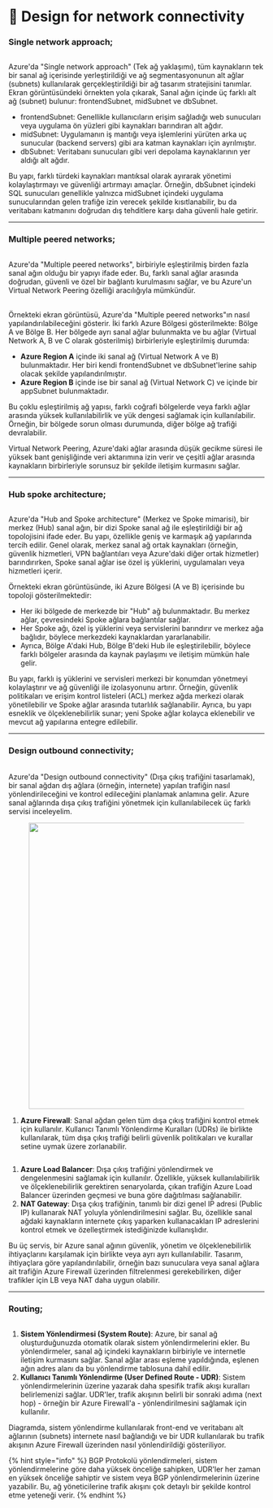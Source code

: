 # 🔽 Design for network connectivity

### Single network approach;

<figure><img src="../.gitbook/assets/image (5) (1) (1) (1).png" alt=""><figcaption></figcaption></figure>

Azure'da "Single network approach" (Tek ağ yaklaşımı), tüm kaynakların tek bir sanal ağ içerisinde yerleştirildiği ve ağ segmentasyonunun alt ağlar (subnets) kullanılarak gerçekleştirildiği bir ağ tasarım stratejisini tanımlar. Ekran görüntüsündeki örnekten yola çıkarak, Sanal ağın içinde üç farklı alt ağ (subnet) bulunur: frontendSubnet, midSubnet ve dbSubnet.

* frontendSubnet: Genellikle kullanıcıların erişim sağladığı web sunucuları veya uygulama ön yüzleri gibi kaynakları barındıran alt ağdır.&#x20;
* midSubnet: Uygulamanın iş mantığı veya işlemlerini yürüten arka uç sunucular (backend servers) gibi ara katman kaynakları için ayrılmıştır.&#x20;
* dbSubnet: Veritabanı sunucuları gibi veri depolama kaynaklarının yer aldığı alt ağdır.&#x20;

Bu yapı, farklı türdeki kaynakları mantıksal olarak ayırarak yönetimi kolaylaştırmayı ve güvenliği artırmayı amaçlar. Örneğin, dbSubnet içindeki SQL sunucuları genellikle yalnızca midSubnet içindeki uygulama sunucularından gelen trafiğe izin verecek şekilde kısıtlanabilir, bu da veritabanı katmanını doğrudan dış tehditlere karşı daha güvenli hale getirir.

***

### Multiple peered networks;

<figure><img src="../.gitbook/assets/image (1) (1) (1) (1) (1) (1) (1) (1).png" alt=""><figcaption></figcaption></figure>

Azure'da "Multiple peered networks", birbiriyle eşleştirilmiş birden fazla sanal ağın olduğu bir yapıyı ifade eder. Bu, farklı sanal ağlar arasında doğrudan, güvenli ve özel bir bağlantı kurulmasını sağlar, ve bu Azure'un Virtual Network Peering özelliği aracılığıyla mümkündür.

\
Örnekteki ekran görüntüsü, Azure'da "Multiple peered networks"ın nasıl yapılandırılabileceğini gösterir. İki farklı Azure Bölgesi gösterilmekte: Bölge A ve Bölge B. Her bölgede ayrı sanal ağlar bulunmakta ve bu ağlar (Virtual Network A, B ve C olarak gösterilmiş) birbirleriyle eşleştirilmiş durumda:

* **Azure Region A** içinde iki sanal ağ (Virtual Network A ve B) bulunmaktadır. Her biri kendi frontendSubnet ve dbSubnet'lerine sahip olacak şekilde yapılandırılmıştır.
* **Azure Region B** içinde ise bir sanal ağ (Virtual Network C) ve içinde bir appSubnet bulunmaktadır.

Bu çoklu eşleştirilmiş ağ yapısı, farklı coğrafi bölgelerde veya farklı ağlar arasında yüksek kullanılabilirlik ve yük dengesi sağlamak için kullanılabilir. Örneğin, bir bölgede sorun olması durumunda, diğer bölge ağ trafiği devralabilir.&#x20;

Virtual Network Peering, Azure'daki ağlar arasında düşük gecikme süresi ile yüksek bant genişliğinde veri aktarımına izin verir ve çeşitli ağlar arasında kaynakların birbirleriyle sorunsuz bir şekilde iletişim kurmasını sağlar.

***

### Hub spoke architecture;

<figure><img src="../.gitbook/assets/image (3) (1) (1) (1) (1).png" alt=""><figcaption></figcaption></figure>

Azure'da "Hub and Spoke architecture" (Merkez ve Spoke mimarisi), bir merkez (Hub) sanal ağın, bir dizi Spoke sanal ağ ile eşleştirildiği bir ağ topolojisini ifade eder. Bu yapı, özellikle geniş ve karmaşık ağ yapılarında tercih edilir. Genel olarak, merkez sanal ağ ortak kaynakları (örneğin, güvenlik hizmetleri, VPN bağlantıları veya Azure'daki diğer ortak hizmetler) barındırırken, Spoke sanal ağlar ise özel iş yüklerini, uygulamaları veya hizmetleri içerir.

Örnekteki ekran görüntüsünde, iki Azure Bölgesi (A ve B) içerisinde bu topoloji gösterilmektedir:

* Her iki bölgede de merkezde bir "Hub" ağ bulunmaktadır. Bu merkez ağlar, çevresindeki Spoke ağlara bağlantılar sağlar.
* Her Spoke ağı, özel iş yüklerini veya servislerini barındırır ve merkez ağa bağlıdır, böylece merkezdeki kaynaklardan yararlanabilir.
* Ayrıca, Bölge A'daki Hub, Bölge B'deki Hub ile eşleştirilebilir, böylece farklı bölgeler arasında da kaynak paylaşımı ve iletişim mümkün hale gelir.

Bu yapı, farklı iş yüklerini ve servisleri merkezi bir konumdan yönetmeyi kolaylaştırır ve ağ güvenliği ile izolasyonunu artırır. Örneğin, güvenlik politikaları ve erişim kontrol listeleri (ACL) merkez ağda merkezi olarak yönetilebilir ve Spoke ağlar arasında tutarlılık sağlanabilir. Ayrıca, bu yapı esneklik ve ölçeklenebilirlik sunar; yeni Spoke ağlar kolayca eklenebilir ve mevcut ağ yapılarına entegre edilebilir.

***

### Design outbound connectivity;

\
Azure'da "Design outbound connectivity" (Dışa çıkış trafiğini tasarlamak), bir sanal ağdan dış ağlara (örneğin, internete) yapılan trafiğin nasıl yönlendirileceğini ve kontrol edileceğini planlamak anlamına gelir. Azure sanal ağlarında dışa çıkış trafiğini yönetmek için kullanılabilecek üç farklı servisi inceleyelim.

<figure><img src="../.gitbook/assets/ac98cb18-8495-4e50-afdc-f325432ed279.webp" alt="" width="563"><figcaption></figcaption></figure>

1. **Azure Firewall**: Sanal ağdan gelen tüm dışa çıkış trafiğini kontrol etmek için kullanılır. Kullanıcı Tanımlı Yönlendirme Kuralları (UDRs) ile birlikte kullanılarak, tüm dışa çıkış trafiği belirli güvenlik politikaları ve kurallar setine uymak üzere zorlanabilir.

<figure><img src="../.gitbook/assets/explicit-outbound-options.png" alt=""><figcaption></figcaption></figure>

1. **Azure Load Balancer**: Dışa çıkış trafiğini yönlendirmek ve dengelenmesini sağlamak için kullanılır. Özellikle, yüksek kullanılabilirlik ve ölçeklenebilirlik gerektiren senaryolarda, çıkan trafiğin Azure Load Balancer üzerinden geçmesi ve buna göre dağıtılması sağlanabilir.
2. **NAT Gateway**: Dışa çıkış trafiğinin, tanımlı bir dizi genel IP adresi (Public IP) kullanarak NAT yoluyla yönlendirilmesini sağlar. Bu, özellikle sanal ağdaki kaynakların internete çıkış yaparken kullanacakları IP adreslerini kontrol etmek ve özelleştirmek istediğinizde kullanışlıdır.

Bu üç servis, bir Azure sanal ağının güvenlik, yönetim ve ölçeklenebilirlik ihtiyaçlarını karşılamak için birlikte veya ayrı ayrı kullanılabilir. Tasarım, ihtiyaçlara göre yapılandırılabilir, örneğin bazı sunuculara veya sanal ağlara ait trafiğin Azure Firewall üzerinden filtrelenmesi gerekebilirken, diğer trafikler için LB veya NAT daha uygun olabilir.

***

### Routing;

<figure><img src="../.gitbook/assets/image (5) (1) (1) (1) (1).png" alt=""><figcaption></figcaption></figure>

1. **Sistem Yönlendirmesi (System Route)**: Azure, bir sanal ağ oluşturduğunuzda otomatik olarak sistem yönlendirmelerini ekler. Bu yönlendirmeler, sanal ağ içindeki kaynakların birbiriyle ve internetle iletişim kurmasını sağlar. Sanal ağlar arası eşleme yapıldığında, eşlenen ağın adres alanı da bu yönlendirme tablosuna dahil edilir.
2. **Kullanıcı Tanımlı Yönlendirme (User Defined Route - UDR)**: Sistem yönlendirmelerinin üzerine yazarak daha spesifik trafik akışı kuralları belirlemenizi sağlar. UDR'ler, trafik akışının belirli bir sonraki adıma (next hop) - örneğin bir Azure Firewall'a - yönlendirilmesini sağlamak için kullanılır.

Diagramda, sistem yönlendirme kullanılarak front-end ve veritabanı alt ağlarının (subnets) internete nasıl bağlandığı ve bir UDR kullanılarak bu trafik akışının Azure Firewall üzerinden nasıl yönlendirildiği gösteriliyor.&#x20;

{% hint style="info" %}
BGP  Protokolü yönlendirmeleri, sistem yönlendirmelerine göre daha yüksek önceliğe sahipken, UDR'ler her zaman en yüksek önceliğe sahiptir ve sistem veya BGP yönlendirmelerinin üzerine yazabilir. Bu, ağ yöneticilerine trafik akışını çok detaylı bir şekilde kontrol etme yeteneği verir.
{% endhint %}

